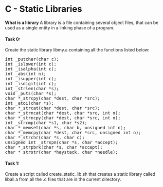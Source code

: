 <h1>C - Static Libraries</h1>

<b>What is a library</b>
A library is a file containing several object files, that can be used as a single entity in a linking phase of a program. 

<h4>Task 0:</h4>
Create the static library libmy.a containing all the functions listed below:
<pre>
int _putchar(char c);
int _islower(int c);
int _isalpha(int c);
int _abs(int n);
int _isupper(int c);
int _isdigit(int c);
int _strlen(char *s);
void _puts(char *s);
char *_strcpy(char *dest, char *src);
int _atoi(char *s);
char *_strcat(char *dest, char *src);
char *_strncat(char *dest, char *src, int n);
char *_strncpy(char *dest, char *src, int n);
int _strcmp(char *s1, char *s2);
char *_memset(char *s, char b, unsigned int n);
char *_memcpy(char *dest, char *src, unsigned int n);
char *_strchr(char *s, char c);
unsigned int _strspn(char *s, char *accept);
char *_strpbrk(char *s, char *accept);
char *_strstr(char *haystack, char *needle);
</pre>

<h4>Task 1:</h4>
Create a script called create_static_lib.sh that creates a static library called liball.a from all the .c files that are in the current directory.
